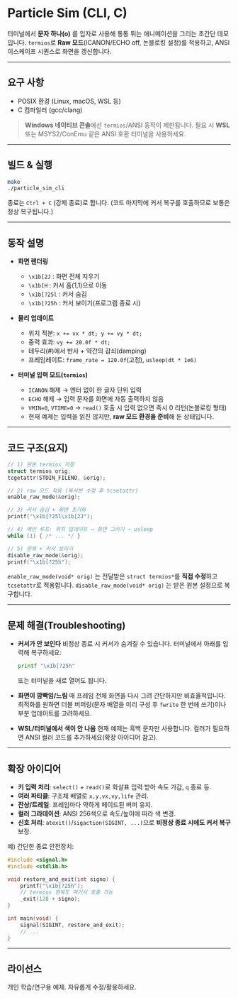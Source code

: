 # Particle Sim (CLI, C)

터미널에서 **문자 하나(o)** 를 입자로 사용해 통통 튀는 애니메이션을 그리는 초간단 데모입니다.
`termios`로 **Raw 모드**(ICANON/ECHO off, 논블로킹 설정)를 적용하고, ANSI 이스케이프 시퀀스로 화면을 갱신합니다.

---

## 요구 사항

* POSIX 환경 (Linux, macOS, WSL 등)
* C 컴파일러 (gcc/clang)

> **Windows 네이티브 콘솔**에선 `termios`/ANSI 동작이 제한됩니다. 필요 시 **WSL** 또는 MSYS2/ConEmu 같은 ANSI 호환 터미널을 사용하세요.

---

## 빌드 & 실행

```bash
make
./particle_sim_cli
```

종료는 `Ctrl + C` (강제 종료)로 합니다.
(코드 마지막에 커서 복구를 호출하므로 보통은 정상 복구됩니다.)

---

## 동작 설명

* **화면 렌더링**

  * `\x1b[2J` : 화면 전체 지우기
  * `\x1b[H`  : 커서 홈(1,1)으로 이동
  * `\x1b[?25l` : 커서 숨김
  * `\x1b[?25h` : 커서 보이기(프로그램 종료 시)

* **물리 업데이트**

  * 위치 적분: `x += vx * dt; y += vy * dt;`
  * 중력 효과: `vy += 20.0f * dt;`
  * 테두리(#)에서 반사 + 약간의 감쇠(damping)
  * 프레임레이트: `frame_rate = 120.0f`(고정), `usleep(dt * 1e6)`

* **터미널 입력 모드(`termios`)**

  * `ICANON` 해제 → 엔터 없이 한 글자 단위 입력
  * `ECHO` 해제 → 입력 문자를 화면에 자동 출력하지 않음
  * `VMIN=0`, `VTIME=0` → `read()` 호출 시 입력 없으면 즉시 0 리턴(논블로킹 형태)
  * 현재 예제는 입력을 읽진 않지만, **raw 모드 환경을 준비**해 둔 상태입니다.

---

## 코드 구조(요지)

```c
// 1) 원본 termios 저장
struct termios orig;
tcgetattr(STDIN_FILENO, &orig);

// 2) raw 모드 적용 (복사본 수정 후 tcsetattr)
enable_raw_mode(&orig);

// 3) 커서 숨김 + 화면 초기화
printf("\x1b[?25l\x1b[2J");

// 4) 메인 루프: 위치 업데이트 → 화면 그리기 → usleep
while (1) { /* ... */ }

// 5) 원복 + 커서 보이기
disable_raw_mode(&orig);
printf("\x1b[?25h");
```

`enable_raw_mode(void* orig)` 는 전달받은 `struct termios*`를 **직접 수정**하고 `tcsetattr`로 적용합니다.
`disable_raw_mode(void* orig)` 는 받은 원본 설정으로 복구합니다.

---

## 문제 해결(Troubleshooting)

* **커서가 안 보인다**
  비정상 종료 시 커서가 숨겨질 수 있습니다. 터미널에서 아래를 입력해 복구하세요:

  ```bash
  printf "\x1b[?25h"
  ```

  또는 터미널을 새로 열어도 됩니다.

* **화면이 깜빡임/느림**
  매 프레임 전체 화면을 다시 그려 간단하지만 비효율적입니다.
  최적화를 원하면 더블 버퍼링(문자 배열을 미리 구성 후 `fwrite` 한 번에 쓰기)이나 부분 업데이트를 고려하세요.

* **WSL/터미널에서 색이 안 나옴**
  현재 예제는 흑백 문자만 사용합니다. 컬러가 필요하면 ANSI 컬러 코드를 추가하세요(확장 아이디어 참고).

---

## 확장 아이디어

* **키 입력 처리**: `select()` + `read()`로 화살표 입력 받아 속도 가감, `q` 종료 등.
* **여러 파티클**: 구조체 배열로 `x,y,vx,vy,life` 관리.
* **잔상/트레일**: 프레임마다 약하게 페이드된 버퍼 유지.
* **컬러 그라데이션**: ANSI 256색으로 속도/높이에 따라 색 변경.
* **신호 처리**: `atexit()`/`sigaction(SIGINT, ...)`으로 **비정상 종료 시에도 커서 복구** 보장.

예) 간단한 종료 안전장치:

```c
#include <signal.h>
#include <stdlib.h>

void restore_and_exit(int signo) {
    printf("\x1b[?25h");
    // termios 원복도 여기서 호출 가능
    _exit(128 + signo);
}

int main(void) {
    signal(SIGINT, restore_and_exit);
    // ...
}
```

---

## 라이선스

개인 학습/연구용 예제. 자유롭게 수정/활용하세요.
